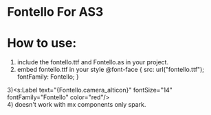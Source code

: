 Fontello For AS3
================

How to use:
============
1) include the fontello.ttf and Fontello.as in your project.
2) embed fontello.ttf in your style
@font-face {
        src: url("fontello.ttf");
        fontFamily: Fontello;
}

3)<s:Label text="{Fontello.camera_alticon}" fontSize="14" fontFamily="Fontello" color="red"/>	
4) doesn't work with mx components only spark.
